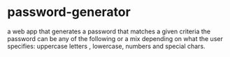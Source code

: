 # password-generator
a web app that generates a password that matches a given criteria 
the password can be any of the following or a mix depending on what the user specifies: 
uppercase letters , lowercase, numbers and special chars. 


